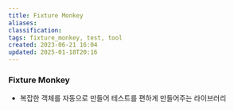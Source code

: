 ```yaml
---
title: Fixture Monkey
aliases: 
classification: 
tags: fixture_monkey, test, tool
created: 2023-06-21 16:04
updated: 2025-01-18T20:16
---
```


### Fixture Monkey

- 복잡한 객체를 자동으로 만들어 테스트를 편하게 만들어주는 라이브러리
